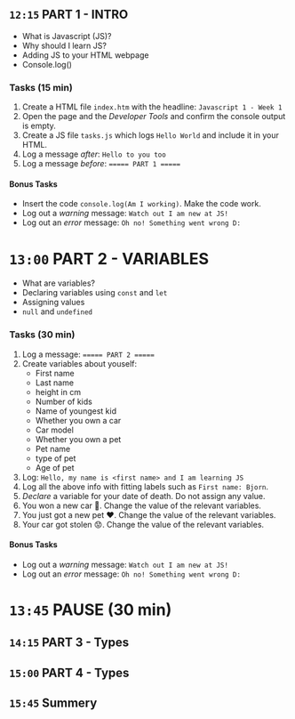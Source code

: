 




##  `12:15` PART 1 - INTRO
* What is Javascript (JS)?
* Why should I learn JS?
* Adding JS to your HTML webpage
* Console.log()

### Tasks (15 min)
1. Create a HTML file `index.htm` with the headline: `Javascript 1 - Week 1`
1. Open the page and the *Developer Tools* and confirm the console output is empty.
1. Create a JS file `tasks.js` which logs `Hello World` and include it in your HTML.
1. Log a message *after*: `Hello to you too`
1. Log a message *before*: `===== PART 1 =====`

#### Bonus Tasks
* Insert the code `console.log(Am I working)`. Make the code work.
* Log out a *warning* message: `Watch out I am new at JS!`
* Log out an *error* message: `Oh no! Something went wrong D:`


# `13:00` PART 2 - VARIABLES
* What are variables?
* Declaring variables using `const` and `let`
* Assigning values
* `null` and `undefined` 

### Tasks (30 min)
1. Log a message: `===== PART 2 =====`
1. Create variables about youself:
   * First name
   * Last name
   * height in cm
   * Number of kids
   * Name of youngest kid
   * Whether you own a car
   * Car model
   * Whether you own a pet
   * Pet name
   * type of pet
   * Age of pet
1. Log: `Hello, my name is <first name> and I am learning JS`
1. Log all the above info with fitting labels such as `First name: Bjorn`.
1. *Declare* a variable for your date of death. Do not assign any value.
1. You won a new car 🤩. Change the value of the relevant variables.
1. You just got a new pet ❤️. Change the value of the relevant variables.
1. Your car got stolen 😟. Change the value of the relevant variables. 




#### Bonus Tasks
* Log out a *warning* message: `Watch out I am new at JS!`
* Log out an *error* message: `Oh no! Something went wrong D:`



# `13:45` PAUSE (30 min)

## `14:15` PART 3 - Types

## `15:00` PART 4 - Types

## `15:45` Summery